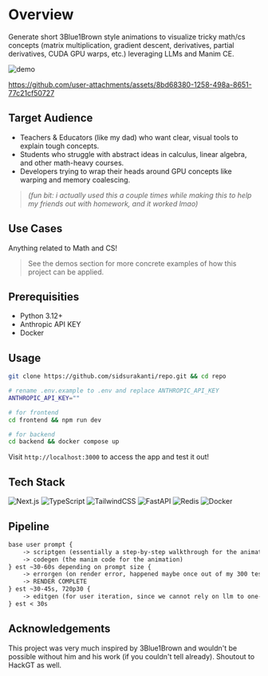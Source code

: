 # Overview
Generate short 3Blue1Brown style animations to visualize tricky math/cs concepts (matrix multiplication, gradient descent, derivatives, partial derivatives, CUDA GPU warps, etc.) leveraging LLMs and Manim CE.

![demo](https://github.com/user-attachments/assets/1e652667-cbe0-4663-9e05-fea0a5d1b1bb)

https://github.com/user-attachments/assets/8bd68380-1258-498a-8651-77c21cf50727


## Target Audience
- Teachers & Educators (like my dad) who want clear, visual tools to explain tough concepts.
- Students who struggle with abstract ideas in calculus, linear algebra, and other math-heavy courses.
- Developers trying to wrap their heads around GPU concepts like warping and memory coalescing.

> *(fun bit: i actually used this a couple times while making this to help my friends out with homework, and it worked lmao)*

## Use Cases
Anything related to Math and CS!
> See the demos section for more concrete examples of how this project can be applied.

## Prerequisities 
- Python 3.12+
- Anthropic API KEY
- Docker

## Usage
```bash
git clone https://github.com/sidsurakanti/repo.git && cd repo
```
```bash
# rename .env.example to .env and replace ANTHROPIC_API_KEY
ANTHROPIC_API_KEY=""
```
```bash
# for frontend
cd frontend && npm run dev 
```
```bash
# for backend
cd backend && docker compose up
```

Visit `http://localhost:3000` to access the app and test it out!

## Tech Stack
![Next.js](https://img.shields.io/badge/next.js-000000?style=for-the-badge&logo=nextdotjs&logoColor=white)
![TypeScript](https://img.shields.io/badge/typescript-%23007ACC.svg?style=for-the-badge&logo=typescript&logoColor=white)
![TailwindCSS](https://img.shields.io/badge/tailwindcss-%2338B2AC.svg?style=for-the-badge&logo=tailwind-css&logoColor=white)
![FastAPI](https://img.shields.io/badge/FastAPI-009485.svg?style=for-the-badge&logo=fastapi&logoColor=white)
![Redis](https://img.shields.io/badge/Redis-%23DD0031.svg?style=for-the-badge&logo=redis&logoColor=white)
![Docker](https://img.shields.io/badge/docker-%230db7ed.svg?style=for-the-badge&logo=docker&logoColor=white)


## Pipeline
```md
base user prompt {
    -> scriptgen (essentially a step-by-step walkthrough for the animation)
    -> codegen (the manim code for the animation)
} est ~30-60s depending on prompt size {
    -> errorgen (on render error, happened maybe once out of my 300 test iterations)
    -> RENDER COMPLETE 
} est ~30-45s, 720p30 {
    -> editgen (for user iteration, since we cannot rely on llm to one-shot a good animation 100% of the time from a simple prompt)
} est < 30s
```

## Acknowledgements
This project was very much inspired by 3Blue1Brown and wouldn't be possible without him and his work (if you couldn't tell already). Shoutout to HackGT as well.
